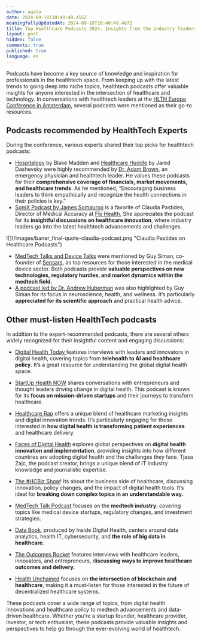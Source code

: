 ```yaml
---
author: agata
date: 2024-09-18T10:40:49.455Z
meaningfullyUpdatedAt: 2024-09-18T10:40:49.487Z
title: Top Healthcare Podcasts 2024. Insights from the industry leaders.
layout: post
hidden: false
comments: true
published: true
language: en
---
```

Podcasts have become a key source of knowledge and inspiration for professionals in the healthtech space. From keeping up with the latest trends to going deep into niche topics, healthtech podcasts offer valuable insights for anyone interested in the intersection of healthcare and technology. In conversations with healthtech leaders at the [HLTH Europe Conference in Amsterdam](https://europe.hlth.com/), several podcasts were mentioned as their go-to resources.

## **Podcasts recommended by HealthTech Experts**

During the conference, various experts shared their top picks for healthtech podcasts:

* [Hospitalogy](https://hospitalogy.com/) by Blake Madden and [Healthcare Huddle](https://www.healthcarehuddle.com/) by Jared Dashevsky were highly recommended by [Dr. Adam Brown](https://www.linkedin.com/in/adambrownmdmba/), an emergency physician and healthtech leader. He values these podcasts for their **comprehensive coverage of financials, market movements, and healthcare trends**. As he mentioned, “Encouraging business leaders to think empathically and recognize the health connections in their policies is key.”
* [SomX Podcast by James Somauroo](https://www.jamessomauroo.com/) is a favorite of Claudia Pastides, Director of Medical Accuracy at [Flo Health.](https://flo.health/) She appreciates the podcast for its **insightful discussions on healthcare innovation**, where industry leaders go into the latest healthtech advancements and challenges.

<div className="image">![](/images/baner_final-quote-claudia-podcast.png "Claudia Pastides on Healthcare Podcasts")</div>

* [MedTech Talks and Device Talks](https://medtechmvp.com/media/medtech-talk-podcast) were mentioned by Guy Siman, co-founder of [Sensars](https://www.sensars.com/), as top resources for those interested in the medical device sector. Both podcasts provide **valuable perspectives on new technologies, regulatory hurdles, and market dynamics within the medtech field.**
* [A podcast led by Dr. Andrew Huberman](https://www.hubermanlab.com/) was also highlighted by Guy Siman for its focus in neuroscience, health, and wellness. It’s particularly **appreciated for its scientific approach** and practical health advice.

## Other must-listen HealthTech podcasts

In addition to the expert-recommended podcasts, there are several others widely recognized for their insightful content and engaging discussions:

* [Digital Health Today ](https://digitalhealthtoday.com/)features interviews with leaders and innovators in digital health, covering topics from **telehealth to AI and healthcare policy**. It’s a great resource for understanding the global digital health space.


* [StartUp Health NOW](https://healthpodcastnetwork.com/show/startup-health-now-podcast/) shares conversations with entrepreneurs and thought leaders driving change in digital health. This podcast is known for its **focus on mission-driven startups** and their journeys to transform healthcare.


* [Healthcare Rap](https://shiftforwardhealth.com/show/healthcare-rap/) offers a unique blend of healthcare marketing insights and digital innovation trends. It’s particularly engaging for those interested in **how digital health is transforming patient experiences** and healthcare delivery.


* [Faces of Digital Health](https://www.facesofdigitalhealth.com/) explores global perspectives on **digital health innovation and implementation**, providing insights into how different countries are adopting digital health and the challenges they face. Tjasa Zajc, the podcast creator, brings a unique blend of IT industry knowledge and journalistic expertise.



* [The #HCBiz Show](https://thehcbiz.com/)! Its about the business side of healthcare, discussing innovation, policy changes, and the impact of digital health tools. It’s ideal for **breaking down complex topics in an understandable way.**
* [MedTech Talk Podcast](https://medtechmvp.com/media/medtech-talk-podcast) focuses on the **medtech industry**, covering topics like medical device startups, regulatory changes, and investment strategies.
* [Data Book](https://podcasts.apple.com/us/podcast/data-book/id1365789336), produced by Inside Digital Health, centers around data analytics, health IT, cybersecurity, and **the role of big data in healthcare**.
* [The Outcomes Rocket](https://outcomesrocket.health/) features interviews with healthcare leaders, innovators, and entrepreneurs, d**iscussing ways to improve healthcare outcomes and delivery**.
* [Health Unchained](https://healthunchained.org/) focuses on **the intersection of blockchain and healthcare**, making it a must-listen for those interested in the future of decentralized healthcare systems.

These podcasts cover a wide range of topics, from digital health innovations and healthcare policy to medtech advancements and data-driven healthcare. Whether you're a startup founder, healthcare provider, investor, or tech enthusiast, these podcasts provide valuable insights and perspectives to help go through the ever-evolving world of healthtech.